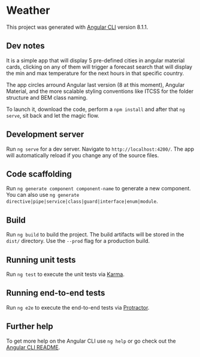 # Weather

This project was generated with [Angular CLI](https://github.com/angular/angular-cli) version 8.1.1.

## Dev notes

It is a simple app that will display 5 pre-defined cities in angular material cards, clicking on any of them will trigger a forecast search that will display the min and max temperature for the next hours in that specific country.

The app circles arround Angular last version (8 at this moment), Angular Material, and the more scalable styling conventions like ITCSS for the folder structure and BEM class naming.

To launch it, download the code, perform a `npm install` and after that `ng serve`, sit back and let the magic flow.

## Development server

Run `ng serve` for a dev server. Navigate to `http://localhost:4200/`. The app will automatically reload if you change any of the source files.

## Code scaffolding

Run `ng generate component component-name` to generate a new component. You can also use `ng generate directive|pipe|service|class|guard|interface|enum|module`.

## Build

Run `ng build` to build the project. The build artifacts will be stored in the `dist/` directory. Use the `--prod` flag for a production build.

## Running unit tests

Run `ng test` to execute the unit tests via [Karma](https://karma-runner.github.io).

## Running end-to-end tests

Run `ng e2e` to execute the end-to-end tests via [Protractor](http://www.protractortest.org/).

## Further help

To get more help on the Angular CLI use `ng help` or go check out the [Angular CLI README](https://github.com/angular/angular-cli/blob/master/README.md).
